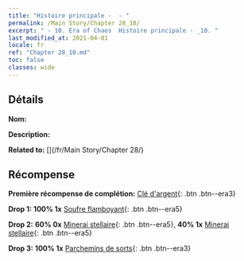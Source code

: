 ```yaml
---
title: "Histoire principale -  - "
permalink: /Main Story/Chapter 28_10/
excerpt: " - 10. Era of Chaos  Histoire principale - _10. "
last_modified_at: 2021-04-01
locale: fr
ref: "Chapter 28_10.md"
toc: false
classes: wide
---
```


## Détails

 **Nom:** 

 **Description:** 

 **Related to:** [](/fr/Main Story/Chapter 28/)

## Récompense

 **Première récompense de complétion:** [Clé d'argent](/fr/Items/con_693/){: .btn .btn--era3}

 **Drop 1:** **100% 1x** [Soufre flamboyant](/fr/Items/mat_99/){: .btn .btn--era5}

 **Drop 2:** **60% 0x** [Minerai stellaire](/fr/Items/mat_89/){: .btn .btn--era5}, **40% 1x** [Minerai stellaire](/fr/Items/mat_89/){: .btn .btn--era5}

 **Drop 3:** **100% 1x** [Parchemins de sorts](/fr/Items/con_694/){: .btn .btn--era3}

